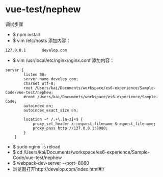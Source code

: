 # vue-test/nephew

调试步骤

* $ npm install
* $ vim /etc/hosts 添加内容：

```
127.0.0.1       develop.com
```

* $ vim /usr/local/etc/nginx/nginx.conf 添加内容：

```
server {
        listen 80;
        server_name develop.com;
        charset utf-8;
        root /Users/kai/Documents/workspace/es6-experience/Sample-Code/vue-test/nephew;
        #root /Users/kai/Documents/workspace/es6-experience/Sample-Code;
        autoindex on;
        autoindex_exact_size on;

        location ~* /.+\.[a-z]+$ {
            proxy_set_header x-request-filename $request_filename;
            proxy_pass http://127.0.0.1:8080;
        }
    }
```

* $ sudo nginx -s reload  
* $ cd /Users/kai/Documents/workspace/es6-experience/Sample-Code/vue-test/nephew
* $ webpack-dev-server --port=8080
* 浏览器打开http://develop.com/index.html#!/


